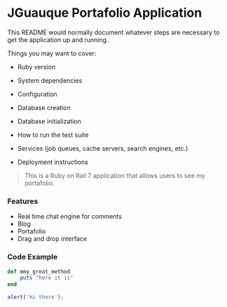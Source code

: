 # JGuauque Portafolio Application

This README would normally document whatever steps are necessary to get the
application up and running.

Things you may want to cover:

* Ruby version

* System dependencies

* Configuration

* Database creation

* Database initialization

* How to run the test suite

* Services (job queues, cache servers, search engines, etc.)

* Deployment instructions


> This is a Ruby on Rail 7 application that allows users to see my portafolio.

### Features

- Real time chat engine for comments
- Blog
- Portafolio
- Drag and drop interface

### Code Example

```ruby
def mmy_great_method
	puts "here it is"
end
```

```javascript
alert('Hi there');
```
